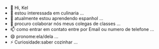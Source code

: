 - 👋 Hi, Kel
- 👀 estou interessada em culinaria ...
- 🌱 atualmente estou aprendendo espanhol ...
- 💞️ procuro colaborar nós meus colegas de classes ...
- 📫 como entrar em contato entre por Email ou numero de telefone ...
- 😄 pronome:ela/dela ...
- ⚡ Curiosidade:saber cozinhar ...

<!---
KellAlura/KellAlura is a ✨ special ✨ repository because its `README.md` (this file) appears on your GitHub profile.
You can click the Preview link to take a look at your changes.
--->
